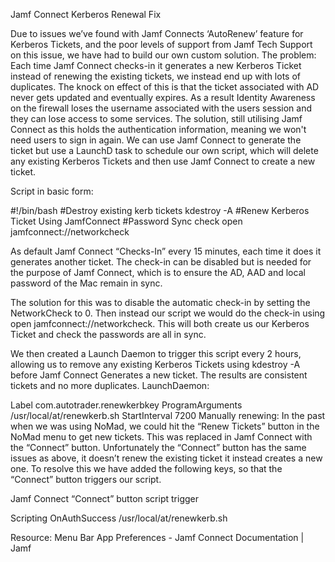 Jamf Connect Kerberos Renewal Fix

Due to issues we’ve found with Jamf Connects ‘AutoRenew’ feature for Kerberos Tickets, and the poor levels of support from Jamf Tech Support on this issue, we have had to build our own custom solution.
The problem: Each time Jamf Connect checks-in it generates a new Kerberos Ticket instead of renewing the existing tickets, we instead end up with lots of duplicates. The knock on effect of this is that the ticket associated with AD never gets updated and eventually expires. As a result Identity Awareness on the firewall loses the username associated with the users session and they can lose access to some services.
The solution, still utilising Jamf Connect as this holds the authentication information, meaning we won't need users to sign in again. We can use Jamf Connect to generate the ticket but use a LaunchD task to schedule our own script, which will delete any existing Kerberos Tickets and then use Jamf Connect to create a new ticket.

Script in basic form:

#!/bin/bash
#Destroy existing kerb tickets
kdestroy -A
#Renew Kerberos Ticket Using JamfConnect
#Password Sync check
open jamfconnect://networkcheck
 
As default Jamf Connect “Checks-In” every 15 minutes, each time it does it generates another ticket. The check-in can be disabled but is needed for the purpose of Jamf Connect, which is to ensure the AD, AAD and local password of the Mac remain in sync.

The solution for this was to disable the automatic check-in by setting the <key>NetworkCheck</key> to 0. Then instead our script we would do the check-in using open jamfconnect://networkcheck. This will both create us our Kerberos Ticket and check the passwords are all in sync.

We then created a Launch Daemon to trigger this script every 2 hours, allowing us to remove any existing Kerberos Tickets using kdestroy -A before Jamf Connect Generates a new ticket. The results are consistent tickets and no more duplicates.
LaunchDaemon:
<?xml version="1.0" encoding="UTF-8"?>
<!DOCTYPE plist PUBLIC "-//Apple//DTD PLIST 1.0//EN" "http://www.apple.com/DTDs/PropertyList-1.0.dtd%22 >
<plist version="1.0">
<dict>
<key>Label</key>
<string>com.autotrader.renewkerbkey</string>
<key>ProgramArguments</key>
<array>
<string>/usr/local/at/renewkerb.sh</string>
</array>
<key>StartInterval</key>
<integer>7200</integer>
</dict>
</plist>
Manually renewing: In the past when we was using NoMad, we could hit the “Renew Tickets” button in the NoMad menu to get new tickets. This was replaced in Jamf Connect with the “Connect” button.
Unfortunately the “Connect” button has the same issues as above, it doesn’t renew the existing ticket it instead creates a new one.
To resolve this we have added the following keys, so that the “Connect” button triggers our script.

Jamf Connect “Connect” button script trigger

<key>Scripting</key>
<dict>
<key>OnAuthSuccess</key>
<string>/usr/local/at/renewkerb.sh</string>
</dict>


Resource: Menu Bar App Preferences - Jamf Connect Documentation | Jamf 
